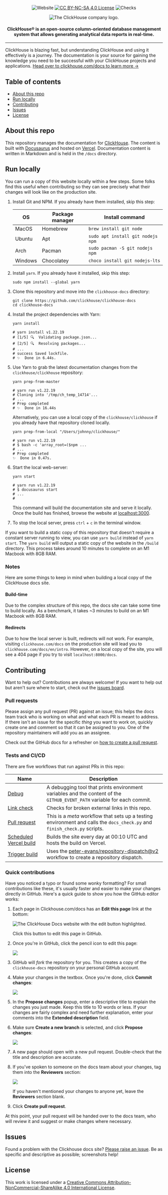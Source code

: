 <div align=center>

![Website](https://img.shields.io/website?up_message=AVAILABLE&down_message=DOWN&url=https%3A%2F%2Fclickhouse.com%2Fdocs&style=for-the-badge)
[![CC BY-NC-SA 4.0 License](https://img.shields.io/badge/license-CC-blueviolet?style=for-the-badge)](http://creativecommons.org/licenses/by-nc-sa/4.0/)
![Checks](https://img.shields.io/github/actions/workflow/status/clickhouse/clickhouse-docs/debug.yml?style=for-the-badge&label=Checks)

<picture align=center>
    <source media="(prefers-color-scheme: dark)" srcset="https://github.com/ClickHouse/clickhouse-docs/assets/9611008/4ef9c104-2d3f-4646-b186-507358d2fe28">
    <source media="(prefers-color-scheme: light)" srcset="https://github.com/ClickHouse/clickhouse-docs/assets/9611008/b001dc7b-5a45-4dcd-9275-e03beb7f9177">
    <img alt="The ClickHouse company logo." src="https://github.com/ClickHouse/clickhouse-docs/assets/9611008/b001dc7b-5a45-4dcd-9275-e03beb7f9177">
</picture>

<h4>ClickHouse® is an open-source column-oriented database management system that allows generating analytical data reports in real-time.</h4>

</div>

---

ClickHouse is blazing fast, but understanding ClickHouse and using it effectively is a journey. The documentation is your source for gaining the knowledge you need to be successful with your ClickHouse projects and applications. [Head over to clickhouse.com/docs to learn more →](https://clickhouse.com/)

## Table of contents

- [About this repo](#about-this-repo)
- [Run locally](#run-locally)
- [Contributing](#contributing)
- [Issues](#issues)
- [License](#license)

## About this repo

This repository manages the documentation for [ClickHouse](https://clickhouse.com/docs). The content is built with [Docusaurus](https://docusaurus.io/) and hosted on [Vercel](https://vercel.com). Documentation content is written in Markdown and is held in the `/docs` directory.

## Run locally

You can run a copy of this website locally within a few steps. Some folks find this useful when contributing so they can see precisely what their changes will look like on the production site.

1. Install Git and NPM. If you already have them installed, skip this step:

    | OS | Package manager | Install command | 
    | ---| --------------- | --------------- |
    | MacOS | Homebrew | `brew install git node` |
    | Ubuntu | Apt | `sudo apt install git nodejs npm` |
    | Arch | Pacman | `sudo pacman -S git nodejs npm` |
    | Windows | Chocolatey | `choco install git nodejs-lts` |

1. Install `yarn`. If you already have it installed, skip this step:

    ```shell
    sudo npm install --global yarn
    ```

1. Clone this repository and move into the `clickhouse-docs` directory:

    ```shell
    git clone https://github.com/clickhouse/clickhouse-docs
    cd clickhouse-docs
    ```

1. Install the project dependencies with Yarn:

    ```shell
    yarn install

    # yarn install v1.22.19
    # [1/5] 🔍  Validating package.json...
    # [2/5] 🔍  Resolving packages...
    # ...
    # success Saved lockfile.
    # ✨  Done in 6.44s.
    ```

1. Use Yarn to grab the latest documentation changes from the `clickhouse/clickhouse` repository:

    ```shell
    yarn prep-from-master

    # yarn run v1.22.19
    # Cloning into '/tmp/ch_temp_14714'...
    # ...
    # Prep completed
    # ✨  Done in 16.44s
    ```

    Alternatively, you can use a local copy of the `clickhouse/clickhouse` if you already have that repository cloned locally.

    ```shell
    yarn prep-from-local "/Users/johnny/clickhouse/"

    # yarn run v1.22.19
    # $ bash -c 'array_root=($npm ...
    # ...
    # Prep completed
    ✨  Done in 0.47s.
    ```

1. Start the local web-server:

    ```shell
    yarn start

    # yarn run v1.22.19
    # $ docusaurus start
    # ...
    #
    ```

    This command will build the documentation site and serve it locally. Once the build has finished, browse the website at [localhost:3000](http://localhost:3000/docs/en/intro).

1. To stop the local server, press `ctrl` + `c` in the terminal window.

If you want to build a static copy of this repository that doesn't require a constant server running to view, you can use `yarn build` instead of `yarn start`. The `yarn build` will output a static copy of the website in the `/build` directory. This process takes around 10 minutes to complete on an M1 Macbook with 8GB RAM.

### Notes

Here are some things to keep in mind when building a local copy of the ClickHouse docs site.

#### Build-time

Due to the complex structure of this repo, the docs site can take some time to build locally. As a benchmark, it takes ~3 minutes to build on an M1 Macbook with 8GB RAM.

#### Redirects

Due to how the local server is built, redirects will not work. For example, visiting `clickhouse.com/docs` on the production site will lead you to `clickhouse.com/docs/en/intro`. However, on a local copy of the site, you will see a 404 page if you try to visit `localhost:8000/docs`.

## Contributing

Want to help out? Contributions are always welcome! If you want to help out but aren't sure where to start, check out the [issues board](https://github.com/clickhouse/clickhouse-docs/issues).

### Pull requests

Please assign any pull request (PR) against an issue; this helps the docs team track who is working on what and what each PR is meant to address. If there isn't an issue for the specific _thing_ you want to work on, quickly create one and comment so that it can be assigned to you. One of the repository maintainers will add you as an assignee.

Check out the GitHub docs for a refresher on [how to create a pull request](https://docs.github.com/en/desktop/working-with-your-remote-repository-on-github-or-github-enterprise/creating-an-issue-or-pull-request-from-github-desktop).

### Tests and CI/CD

There are five workflows that run against PRs in this repo:

| Name | Description |
| ---- | ----------- |
| [Debug](https://github.com/ClickHouse/clickhouse-docs/blob/main/.github/workflows/debug.yml) | A debugging tool that prints environment variables and the content of the `GITHUB_EVENT_PATH` variable for each commit. |
| [Link check](https://github.com/ClickHouse/clickhouse-docs/blob/main/.github/workflows/linkcheck.yml) | Checks for broken external links in this repo. |
| [Pull request](https://github.com/ClickHouse/clickhouse-docs/blob/main/.github/workflows/pull-request.yml) | This is a _meta_ workflow that sets up a testing environment and calls the `docs_check.py` and `finish_check.py` scripts. |
| [Scheduled Vercel build](https://github.com/ClickHouse/clickhouse-docs/blob/main/.github/workflows/scheduled-vercel-build.yml) | Builds the site every day at 00:10 UTC and hosts the build on Vercel. |
| [Trigger build](https://github.com/ClickHouse/clickhouse-docs/blob/main/.github/workflows/trigger-build.yml) | Uses the [peter-evans/repository-dispatch@v2](https://github.com/peter-evans/repository-dispatch) workflow to create a repository dispatch. |

### Quick contributions

Have you noticed a typo or found some wonky formatting? For small contributions like these, it's usually faster and easier to make your changes directly in GitHub. Here's a quick guide to show you how the GitHub editor works:

1. Each page in Clickhouse.com/docs has an **Edit this page** link at the bottom:

    ![The ClickHouse Docs website with the edit button highlighted.](./images/readme-edit-this-page.png)

    Click this button to edit this page in GitHub.

1. Once you're in GitHub, click the pencil icon to edit this page:

    ![](./images/readme-pencil-icon.png)

1. GitHub will _fork_ the repository for you. This creates a copy of the `clickhouse-docs` repository on your personal GitHub account.
1. Make your changes in the textbox. Once you're done, click **Commit changes**:

    ![](./images/readme-commit-changes.png)

1. In the **Propose changes** popup, enter a descriptive title to explain the changes you just made. Keep this title to 10 words or less. If your changes are fairly complex and need further explanation, enter your comments into the **Extended description** field.
1. Make sure **Create a new branch** is selected, and click **Propose changes**:

    ![](./images/readme-propose-changes.png)

1. A new page should open with a new pull request. Double-check that the title and description are accurate.
1. If you've spoken to someone on the docs team about your changes, tag them into the **Reviewers** section:

    ![](./images/readme-create-pull-request.png)

    If you haven't mentioned your changes to anyone yet, leave the **Reviewers** section blank.

1. Click **Create pull request**.

At this point, your pull request will be handed over to the docs team, who will review it and suggest or make changes where necessary.

## Issues

Found a problem with the Clickhouse docs site? [Please raise an issue](https://github.com/clickhouse/clickhouse-docs/issues/new). Be as specific and descriptive as possible; screenshots help!

## License

This work is licensed under a [Creative Commons Attribution-NonCommercial-ShareAlike 4.0 International License](http://creativecommons.org/licenses/by-nc-sa/4.0/).
